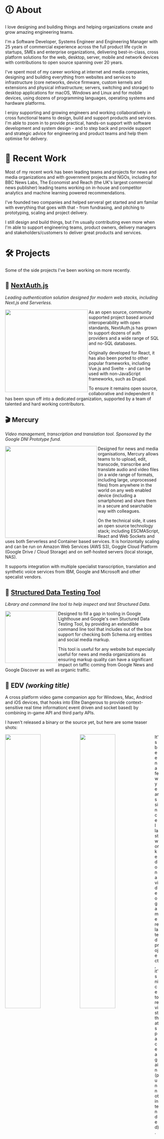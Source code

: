 # 🛈 About

I love designing and building things and helping organizations create and grow amazing engineering teams.

I'm a Software Developer, Systems Engineer and Engineering Manager with 25 years of commercial experience across the full product life cycle in startups, SMEs and enterprise organizations, delivering best-in-class, cross platform solutions for the web, desktop, server, mobile and network devices with contributions to open source spanning over 20 years.

I've spent most of my career working at internet and media companies, designing and building everything from websites and services to infrastructure (core networks, device firmware, custom kernels and extensions and physical infrastructure; servers, switching and storage) to desktop applications for macOS, Windows and Linux and for mobile devices, using dozens of programming languages, operating systems and hardware platforms.

I enjoy supporting and growing engineers and working collaboratively in cross functional teams to design, build and support products and services. I'm able to zoom in to provide practical, hands-on support with software development and system design - and to step back and provide support and strategic advice for engineering and product teams and help them optimise for delivery.

# 💼 Recent Work

Most of my recent work has been leading teams and projects for news and media organizations and with government projects and NGOs, including for BBC News Labs, The Economist and Reach (the UK's largest commercial news publisher) leading teams working on in-house and competitor analytics and machine learning powered recommendations.

I've founded two companies and helped serveral get started and am familar with everything that goes with that - from fundrasing, and pitching to prototyping, scaling and project delivery.

I still design and build things, but I'm usually contributing even more when I'm able to support engineering teams, product owners, delivery managers and stakeholders/customers to deliver great products and services.

# 🛠 Projects

Some of the side projects I've been working on more recently.

## 🔑  [NextAuth.js](https://next-auth.js.org)

_Leading authentication solution designed for modern web stacks, including Next.js and Serverless._

<img src="https://user-images.githubusercontent.com/595695/136657378-fb153624-b29f-4bcd-880c-2dde0d6272a8.png" width="270" align="left">

As an open source, community supported project based around interoperability with open standards, NextAuth.js has grown to support dozens of auth providers and a wide range of SQL and no-SQL databases.

Originally developed for React, it has also been ported to other popular frameworks, including Vue.js and Svelte - and can be used with non-JavaScript frameworks, such as Drupal.

To ensure it remains open source, collaborative and independent it has been spun off into a dedicated organization, supported by a team of talented and hard working contributors.

## 🎬  Mercury

_Video management, transcription and translation tool. Sponsored by the Google DNI Prototype fund._

<img src="https://user-images.githubusercontent.com/595695/136658187-c3ef9888-e17f-4c50-aa2f-d54eec2a276b.png" width="300" align="left">

Designed for news and media organisations, Mercury allows teams to to upload, edit, transcode, transcribe and translate audio and video files (in a wide range of formats, including large, unprocessed files) from anywhere in the world on any web enabled device (including a smartphone) and share them in a secure and searchable way with colleagues.

On the technical side, it uses an open source technology stack; including ESCMAScript, React and Web Sockets and uses both Serverless and Container based services. It is horizontally scaling and can be run on Amazon Web Services (AWS S3), Goggle Cloud Platform (Google Drive / Cloud Storage) and on self-hosted servers (local storage, NAS).

It supports integration with multiple specialist transcription, translation and synthetic voice services from IBM, Google and Microsoft and other specalist vendors.

## 🧰  [Structured Data Testing Tool](https://github.com/glitchdigital/structured-data-testing-tool)

_Library and command line tool to help inspect and test Structured Data._

<img src="https://user-images.githubusercontent.com/595695/136657786-ec1f4db5-433b-41d0-b276-50469e3e9cb0.png" width="170" align="left">

Designed to fill a gap in tooling in Google Lighthouse and Google's own Stuctured Data Testing Tool, by providing an extendible command line tool that includes out of the box support for checking both Schema.org entities and social media markup.

This tool is useful for any website but especially useful for news and media organizations as ensuring markup quality can have a significant impact on taffic coming from Google News and Google Discover as well as organic traffic.

## 👾  EDV _(working title)_

A cross platform video game companion app for Windows, Mac, Andriod and iOS devices, that hooks into Elite Dangerous to provide context-sensitive real time information( event driven and socket based) by combining in-game API and third party APIs.

I haven't released a binary or the source yet, but here are some teaser shots:

<img src="https://user-images.githubusercontent.com/595695/136658802-ba3ed80e-2180-4951-b55c-0821ba91b150.jpeg" width="47.9%" align="left">
<img src="https://user-images.githubusercontent.com/595695/136659037-659e102c-f417-483e-89f2-6fb40826507a.jpeg" width="47.9%" align="left">

It's been a few years since I last worked on a video game related project, it's nice to revist that space again (pun not intended).
